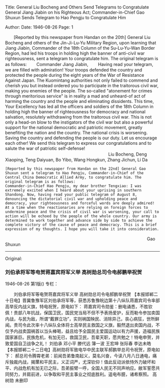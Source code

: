 Title: General Liu Bocheng and Others Send Telegrams to Congratulate General Jiang Jiabin on his Righteous Act; Commander-in-Chief Gao Shuxun Sends Telegram to Hao Pengju to Congratulate Him

Author:
Date: 1946-08-26
Page: 1

　　[Reported by this newspaper from Handan on the 20th] General Liu Bocheng and others of the Jin-Ji-Lu-Yu Military Region, upon learning that Jiang Jiabin, Commander of the 18th Column of the Su-Lu-Yu-Wan Border Region, had led his troops in holding high the banner of anti-civil war righteousness, sent a telegram to congratulate him. The original telegram is as follows:
　　Commander Jiang Jiabin,
　　Having read your telegram, we are filled with admiration! Your troops defended the country and protected the people during the eight years of the War of Resistance Against Japan. The Kuomintang authorities not only failed to commend and cherish you but instead ordered you to participate in the traitorous civil war, making you enemies of the people. The so-called "atonement for crimes through meritorious service" is in reality a mad and unheard-of act of harming the country and the people and eliminating dissidents. This time, Your Excellency has led all the officers and soldiers of the 18th Column in holding high the banner of righteousness for democracy and national salvation, resolutely withdrawing from the traitorous civil war. This is not only a head-on blow to the instigators of the civil war but also a powerful support for the national democratic and patriotic movement, greatly benefiting the nation and the country. The national crisis is worsening. Saving the country and defending the people is our duty. Let us encourage each other! We send this telegram to express our congratulations and to salute the war of patriotic self-defense!
　　　　　　　　　　　　　　　　　　　　　　　　Liu Bocheng, Deng Xiaoping, Teng Daiyuan, Bo Yibo, Wang Hongkun, Zhang Jichun, Li Da

    [Reported by this newspaper from Handan on the 22nd] General Gao Shuxun sent a telegram to Hao Pengju, Commander-in-Chief of the Central China Democratic Allied Army, to congratulate him. The original telegram is as follows:
    Commander-in-Chief Hao Pengju, my dear brother Tengxiao: I was extremely excited when I heard about your uprising in southern Shandong. Now, having read your public telegram of August 8, denouncing the dictatorial civil war and upholding peace and democracy, your righteousness and forceful words are deeply admired! At a time when the reactionaries are relying on foreign forces to undermine peace and the crisis of civil war is worsening, your call to action will be echoed by the people of the whole country. Our army is determined to work together and advance side by side to achieve the complete victory of the cause of peace and democracy. This is a brief expression of my thoughts. I hope you will take it into consideration.
　　　　　　　　　　　　　　　　　　　　　　　　　　　　　　　　　Gao Shuxun



<hr /> 

Original: 


### 刘伯承将军等电贺蒋嘉宾将军义举  高树勋总司令电郝鹏举祝贺

1946-08-26
第1版()
专栏：

　　刘伯承将军等电贺蒋嘉宾将军义举
    高树勋总司令电郝鹏举祝贺
    【本报邯郸二十日电】晋冀鲁豫军区刘伯承将军等，获悉苏鲁豫皖边第十八纵队蒋嘉宾司令率部高举反内战义旗，特电祝贺，原电如下：
    蒋嘉宾司令勋鉴：删电诵悉，不胜钦佩！贵部八年抗战，保国卫民，国民党当局不但不予表扬爱护，反而勒令参加卖国内战，与民为敌，所谓“戴罪立功”，实则祸国殃民、消除异己，丧心病狂，世所鲜闻。贵司令此次率十八纵队全体将士高举民主救国之义旗，毅然退出卖国内战，不仅予内战卖国祸首以当头棒喝，益且给予全国民主爱国运动以有力声援，造福民族国家甚巨。民族危机，有加无已，救国卫民，吾辈天职，愿共勉之！特电申贺，并致爱国自卫战争之礼！
          刘伯承  邓小平  滕代远  簿一波  王宏坤  张际春  李达未皓
    【本报邯郸二十二日电】高树勋将军致电华中民主联军郝鹏举总司令祝贺，原电如下：
    郝总司令腾霄老弟：前闻吾弟鲁南起义，莫名兴奋，今读八月八日通电，痛斥独裁内战，揭橥和平民主，义正词严，尤深钦仰！值此反动派依恃外力破坏和平、内战危机有加无已之际，吾弟振臂一呼，全国人民无不同声响应。敝军誓愿共同努力，并肩前进，以争取和平民主事业之彻底胜利。遥电布臆，诸希察照。
                                  高树勋  未删印
